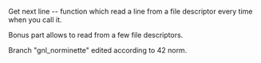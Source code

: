 Get next line -- function which read a line from a file descriptor every time when you call it.

Bonus part allows to read from a few file descriptors.

Branch "gnl_norminette" edited according to 42 norm.
